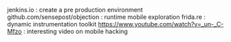 jenkins.io : create a pre production environment
github.com/sensepost/objection : runtime mobile exploration
frida.re : dynamic instrumentation toolkit
https://www.youtube.com/watch?v=_un-_C-Mfzo : interesting video on mobile hacking
